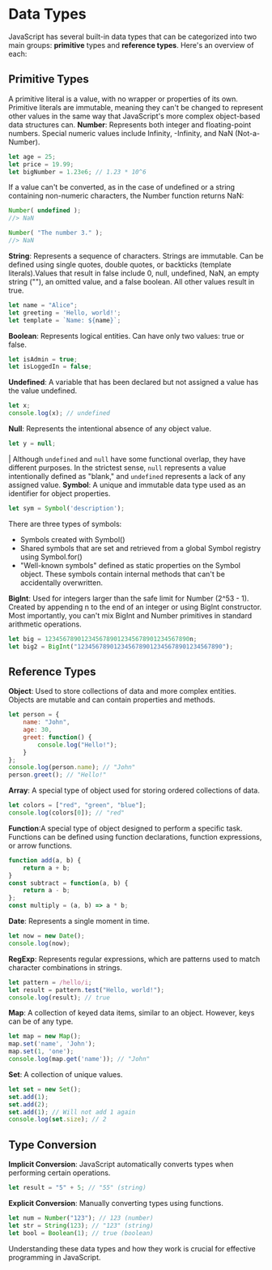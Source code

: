 # Data Types
JavaScript has several built-in data types that can be categorized into two main groups: **primitive** types and **reference types**. Here's an overview of each:

## Primitive Types
 A primitive literal is a value, with no wrapper or properties of its own. Primitive literals are immutable, meaning they can't be changed to represent other values in the same way that JavaScript's more complex object-based data structures can.
**Number**: Represents both integer and floating-point numbers. Special numeric values include Infinity, -Infinity, and NaN (Not-a-Number).
```js
let age = 25;
let price = 19.99;
let bigNumber = 1.23e6; // 1.23 * 10^6
```
If a value can't be converted, as in the case of undefined or a string containing non-numeric characters, the Number function returns NaN:
```js
Number( undefined );
//> NaN

Number( "The number 3." );
//> NaN
```
**String**: Represents a sequence of characters. Strings are immutable. Can be defined using single quotes, double quotes, or backticks (template literals).Values that result in false include 0, null, undefined, NaN, an empty string (""), an omitted value, and a false boolean. All other values result in true.
```js
let name = "Alice";
let greeting = 'Hello, world!';
let template = `Name: ${name}`;
```
**Boolean**: Represents logical entities. Can have only two values: true or false.
```js
let isAdmin = true;
let isLoggedIn = false;
```
**Undefined**: A variable that has been declared but not assigned a value has the value undefined.
```js
let x;
console.log(x); // undefined
```
**Null**: Represents the intentional absence of any object value.
```js
let y = null;
```
| Although `undefined` and `null` have some functional overlap, they have different purposes. In the strictest sense, `null` represents a value intentionally defined as "blank," and `undefined` represents a lack of any assigned value.
**Symbol**: A unique and immutable data type used as an identifier for object properties.
```js
let sym = Symbol('description');
```
There are three types of symbols:
- Symbols created with Symbol()
- Shared symbols that are set and retrieved from a global Symbol registry using Symbol.for()
- "Well-known symbols" defined as static properties on the Symbol object. These symbols contain internal methods that can't be accidentally overwritten.

**BigInt**:  Used for integers larger than the safe limit for Number (2^53 - 1). Created by appending n to the end of an integer or using BigInt constructor.  Most importantly, you can't mix BigInt and Number primitives in standard arithmetic operations.
```js
let big = 1234567890123456789012345678901234567890n;
let big2 = BigInt("1234567890123456789012345678901234567890");
```
## Reference Types
**Object**: Used to store collections of data and more complex entities. Objects are mutable and can contain properties and methods.
```js
let person = {
    name: "John",
    age: 30,
    greet: function() {
        console.log("Hello!");
    }
};
console.log(person.name); // "John"
person.greet(); // "Hello!"
```
**Array**: A special type of object used for storing ordered collections of data.
```js
let colors = ["red", "green", "blue"];
console.log(colors[0]); // "red"
```

**Function**:A special type of object designed to perform a specific task. Functions can be defined using function declarations, function expressions, or arrow functions.
```js
function add(a, b) {
    return a + b;
}
const subtract = function(a, b) {
    return a - b;
};
const multiply = (a, b) => a * b;
```
**Date**: Represents a single moment in time.
```js
let now = new Date();
console.log(now);
```
**RegExp**: Represents regular expressions, which are patterns used to match character combinations in strings.
```js
let pattern = /hello/i;
let result = pattern.test("Hello, world!");
console.log(result); // true
```
**Map**: A collection of keyed data items, similar to an object. However, keys can be of any type.
```js
let map = new Map();
map.set('name', 'John');
map.set(1, 'one');
console.log(map.get('name')); // "John"
```
**Set**: A collection of unique values.
```js
let set = new Set();
set.add(1);
set.add(2);
set.add(1); // Will not add 1 again
console.log(set.size); // 2

```
## Type Conversion
**Implicit Conversion**: JavaScript automatically converts types when performing certain operations.
```js
let result = "5" + 5; // "55" (string)
```
**Explicit Conversion**: Manually converting types using functions.

```js
let num = Number("123"); // 123 (number)
let str = String(123); // "123" (string)
let bool = Boolean(1); // true (boolean)
```
Understanding these data types and how they work is crucial for effective programming in JavaScript.
